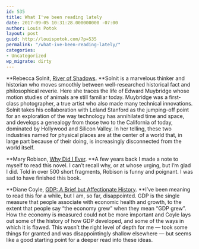 ```yaml
---
id: 535
title: What I've been reading lately
date: 2017-09-05 10:31:28.000000000 -07:00
author: Louis Potok
layout: post
guid: http://louispotok.com/?p=535
permalink: "/what-ive-been-reading-lately/"
categories:
- Uncategorized
wp_migrate: dirty
---
```

**Rebecca Solnit, [River of Shadows](http://amzn.to/2vIt3ks). **Solnit is a marvelous thinker and historian who moves smoothly between well-researched historical fact and philosophical reverie. Here she traces the life of Edward Muybridge whose motion studies of animals are still familiar today. Muybridge was a first-class photographer, a true artist who also made many technical innovations. Solnit takes his collaboration with Leland Stanford as the jumping-off point for an exploration of the way technology has annihilated time and space, and develops a genealogy from those two to the California of today, dominated by Hollywood and Silicon Valley. In her telling, these two industries named for physical places are at the center of a world that, in large part because of their doing, is increasingly disconnected from the world itself.

**Mary Robison, [Why Did I Ever](http://amzn.to/2x82Vjf). **A few years back I made a note to myself to read this novel. I can&#8217;t recall why, or at whose urging, but I&#8217;m glad I did. Told in over 500 short fragments, Robison is funny and poignant. I was sad to have finished this book.

**Diane Coyle, [GDP: A Brief but Affectionate History](http://amzn.to/2vIt3ks). **I&#8217;ve been meaning to read this for a while, but I am, so far, disappointed. GDP is the single measure that people associate with economic health and growth, to the extent that people say &#8220;the economy grew&#8221; when they mean &#8220;GDP grew&#8221;. How the economy is measured could not be more important and Coyle lays out some of the history of how GDP developed, and some of the ways in which it is flawed. This wasn&#8217;t the right level of depth for me &#8212; took some things for granted and was disappointingly shallow elsewhere &#8212; but seems like a good starting point for a deeper read into these ideas.
